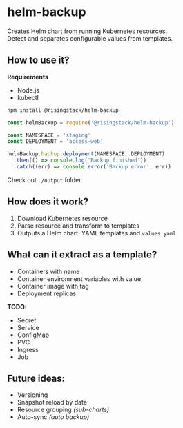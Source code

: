 # helm-backup

Creates Helm chart from running Kubernetes resources.  
Detect and separates configurable values from templates.

## How to use it?

**Requirements**

- Node.js
- kubectl

```sh
npm install @risingstack/helm-backup
```

```js
const helmBackup = require('@risingstack/helm-backup')

const NAMESPACE = 'staging'
const DEPLOYMENT = 'access-web'

helmBackup.backup.deployment(NAMESPACE, DEPLOYMENT)
  .then(() => console.log('Backup finished'))
  .catch((err) => console.error('Backup error', err))
```

Check out `./output` folder.

## How does it work?

1. Download Kubernetes resource
2. Parse resource and transform to templates
3. Outputs a Helm chart: YAML templates and `values.yaml`

## What can it extract as a template?

- Containers with name
- Container environment variables with value
- Container image with tag
- Deployment replicas

**TODO:**

 - Secret
 - Service
 - ConfigMap
 - PVC
 - Ingress
 - Job

## Future ideas:

- Versioning
- Snapshot reload by date
- Resource grouping *(sub-charts)*
- Auto-sync *(auto backup)*
